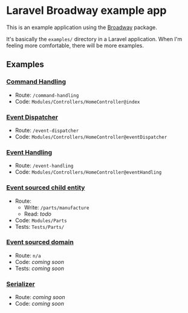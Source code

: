 # Laravel Broadway example app

This is an example application using the [Broadway](https://github.com/qandidate-labs/broadway/) package.

It's basically the `examples/` directory in a Laravel application. When I'm feeling more comfortable, there will be more examples.

## Examples

### [Command Handling](https://github.com/qandidate-labs/broadway/tree/master/examples/command-handling)

* Route: `/command-handling`
* Code: `Modules/Controllers/HomeController@index`

### [Event Dispatcher](https://github.com/qandidate-labs/broadway/tree/master/examples/event-dispatcher)

* Route: `/event-dispatcher`
* Code: `Modules/Controllers/HomeController@eventDispatcher`

### [Event Handling](https://github.com/qandidate-labs/broadway/tree/master/examples/event-handling)

* Route: `/event-handling`
* Code: `Modules/Controllers/HomeController@eventHandling`

### [Event sourced child entity](https://github.com/qandidate-labs/broadway/tree/master/examples/event-sourced-child-entity)

* Route: 
    * Write: `/parts/manufacture`
    * Read: *todo*
* Code: `Modules/Parts` 
* Tests: `Tests/Parts/`

### [Event sourced domain](https://github.com/qandidate-labs/broadway/tree/master/examples/event-sourced-domain-with-tests)

* Route: `n/a`
* Code: *coming soon*
* Tests: *coming soon*

### [Serializer](https://github.com/qandidate-labs/broadway/blob/master/examples/serializer/serializer.php)

* Route: *coming soon*
* Code: *coming soon*
